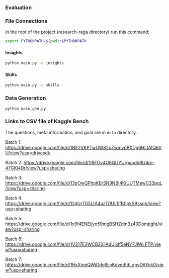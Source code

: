 
### Evaluation

### File Connections
In the root of the project (research-raga directory) run this command:
```bash
export PYTHONPATH=$(pwd):$PYTHONPATH
```

#### Insights
```bash
python main.py -e insights
```

#### Skills
```bash
python main.py -e skills
```


### Data Generation
```bash
python main_gen.py
```
### Links to CSV file of Kaggle Bench

The questions, meta information, and goal are in `data` directory.

Batch 1: https://drive.google.com/file/d/1NF2VKPTwUW82oZwmypBXDg6HLtAtQ60U/view?usp=drivesdk

Batch 2: https://drive.google.com/file/d/1iBFOv4O6QUYUrguodnRU4rq-47GKl4Dr/view?usp=sharing

Batch 3: https://drive.google.com/file/d/13pOwQPhpKErSN9NBI4KjUUTMewC33pgL/view?usp=sharing

Batch 4: https://drive.google.com/file/d/12dIzjTG5LtA4azTj1UL1jfB0pkSBssqh/view?usp=sharing

Batch 5: https://drive.google.com/file/d/1x9f4ENEIjyn59mgBSHZdm3z40Dompght/view?usp=sharing

Batch 6: https://drive.google.com/file/d/1V317E3WCB20ilAdUixIf5eNY7JIWLFTP/view?usp=sharing

Batch 7: https://drive.google.com/file/d/1HxXmeQWjGdglEjnKdvedtdLgpvDAYok0/view?usp=sharing 
